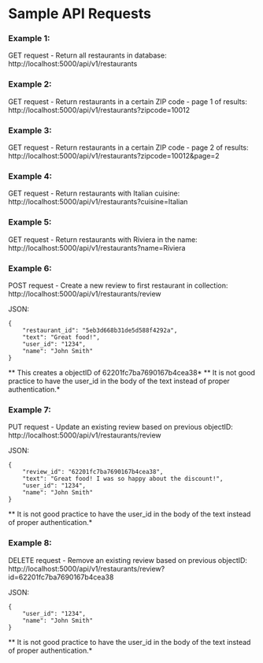 # Sample API Requests

### Example 1:
GET request - Return all restaurants in database:
http://localhost:5000/api/v1/restaurants

### Example 2:
GET request - Return restaurants in a certain ZIP code - page 1 of results:
http://localhost:5000/api/v1/restaurants?zipcode=10012

### Example 3:
GET request - Return restaurants in a certain ZIP code - page 2 of results:
http://localhost:5000/api/v1/restaurants?zipcode=10012&page=2

### Example 4:
GET request - Return restaurants with Italian cuisine:
http://localhost:5000/api/v1/restaurants?cuisine=Italian

### Example 5:
GET request -  Return restaurants with Riviera in the name:
http://localhost:5000/api/v1/restaurants?name=Riviera

### Example 6:
POST request - Create a new review to first restaurant in collection:
http://localhost:5000/api/v1/restaurants/review

JSON:
```
{
	"restaurant_id": "5eb3d668b31de5d588f4292a",
	"text": "Great food!",
	"user_id": "1234",
	"name": "John Smith"
}
```
** This creates a objectID of 62201fc7ba7690167b4cea38*
** It is not good practice to have the user_id in the body of the text instead of proper authentication.*

### Example 7:
PUT request - Update an existing review based on previous objectID:
http://localhost:5000/api/v1/restaurants/review

JSON:
```
{
	"review_id": "62201fc7ba7690167b4cea38",
	"text": "Great food! I was so happy about the discount!",
	"user_id": "1234",
	"name": "John Smith"
}
```
** It is not good practice to have the user_id in the body of the text instead of proper authentication.*

### Example 8:
DELETE request - Remove an existing review based on previous objectID:
http://localhost:5000/api/v1/restaurants/review?id=62201fc7ba7690167b4cea38

JSON:
```
{
	"user_id": "1234",
	"name": "John Smith"
}
```
** It is not good practice to have the user_id in the body of the text instead of proper authentication.*
